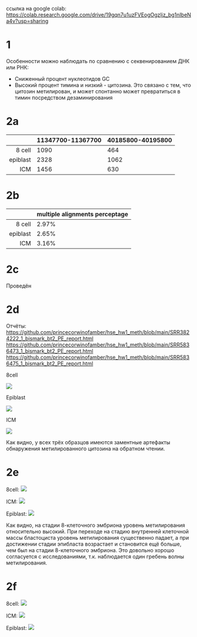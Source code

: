 ссылка на google colab: https://colab.research.google.com/drive/19gqn7u1uzFVEogOgzljz_bg1nIbeNa4v?usp=sharing

# 1

Особенности можно наблюдать по сравнению с секвенированием ДНК или РНК:

* Сниженный процент нуклеотидов GC
* Высокий процент тимина и низкий - цитозина. Это связано с тем, что цитозин метилирован, и может спонтанно может превратиться в тимин посредством дезаминирования

# 2a

| | 11347700-11367700 | 40185800-40195800 |
|---:|:---|:---|
| 8 cell | 1090 | 464 |
| epiblast | 2328 | 1062 |
| ICM | 1456 | 630 |

# 2b

| | multiple alignments perceptage |
|---:|:---|
| 8 cell | 2.97% |
| epiblast | 2.65% |
| ICM | 3.16% |

# 2c

Проведён

# 2d

Отчёты:  
https://github.com/princecorwinofamber/hse_hw1_meth/blob/main/SRR3824222_1_bismark_bt2_PE_report.html  
https://github.com/princecorwinofamber/hse_hw1_meth/blob/main/SRR5836473_1_bismark_bt2_PE_report.html  
https://github.com/princecorwinofamber/hse_hw1_meth/blob/main/SRR5836475_1_bismark_bt2_PE_report.html  

8cell

![](https://raw.githubusercontent.com/princecorwinofamber/hse_hw1_meth/main/473.png)

Epiblast

![](https://raw.githubusercontent.com/princecorwinofamber/hse_hw1_meth/main/222.png)

ICM

![](https://raw.githubusercontent.com/princecorwinofamber/hse_hw1_meth/main/475.png)


Как видно, у всех трёх образцов имеются заментные артефакты обнаружения метилированного цитозина на обратном чтении.

# 2e

8cell:
![](https://raw.githubusercontent.com/princecorwinofamber/hse_hw1_meth/main/hist_8_cell.png)

ICM:
![](https://raw.githubusercontent.com/princecorwinofamber/hse_hw1_meth/main/hist_icm.png)

Epiblast:
![](https://raw.githubusercontent.com/princecorwinofamber/hse_hw1_meth/main/hist_epiblast.png)

Как видно, на стадии 8-клеточного эмбриона уровень метилирования относительно высокий. При переходе на стадию внутренней клеточной массы бластоциста уровень метилирования существенно падает, а при достижении стадии эпибласта возрастает и становится ещё больше, чем был на стадии 8-клеточного эмбриона. Это довольно хорошо согласуется с исследованиями, т.к. наблюдается один гребень волны метилирования.

# 2f

8cell:
![](https://raw.githubusercontent.com/princecorwinofamber/hse_hw1_meth/main/graph_8_cell.png)

ICM:
![](https://raw.githubusercontent.com/princecorwinofamber/hse_hw1_meth/main/graph_icm.png)

Epiblast:
![](https://raw.githubusercontent.com/princecorwinofamber/hse_hw1_meth/main/graph_epblast.png)
